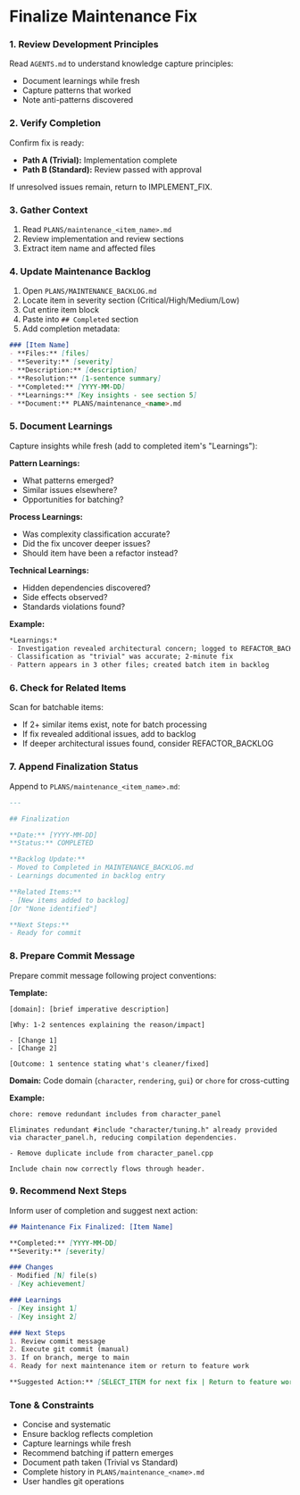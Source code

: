 # Finalize Maintenance Fix

### 1. Review Development Principles

Read `AGENTS.md` to understand knowledge capture principles:
- Document learnings while fresh
- Capture patterns that worked
- Note anti-patterns discovered

### 2. Verify Completion

Confirm fix is ready:
- **Path A (Trivial):** Implementation complete
- **Path B (Standard):** Review passed with approval

If unresolved issues remain, return to IMPLEMENT_FIX.

### 3. Gather Context

1. Read `PLANS/maintenance_<item_name>.md`
2. Review implementation and review sections
3. Extract item name and affected files

### 4. Update Maintenance Backlog

1. Open `PLANS/MAINTENANCE_BACKLOG.md`
2. Locate item in severity section (Critical/High/Medium/Low)
3. Cut entire item block
4. Paste into `## Completed` section
5. Add completion metadata:

```markdown
### [Item Name]
- **Files:** [files]
- **Severity:** [severity]
- **Description:** [description]
- **Resolution:** [1-sentence summary]
- **Completed:** [YYYY-MM-DD]
- **Learnings:** [Key insights - see section 5]
- **Document:** PLANS/maintenance_<name>.md
```

### 5. Document Learnings

Capture insights while fresh (add to completed item's "Learnings"):

**Pattern Learnings:**
- What patterns emerged?
- Similar issues elsewhere?
- Opportunities for batching?

**Process Learnings:**
- Was complexity classification accurate?
- Did the fix uncover deeper issues?
- Should item have been a refactor instead?

**Technical Learnings:**
- Hidden dependencies discovered?
- Side effects observed?
- Standards violations found?

**Example:**
```markdown
*Learnings:*
- Investigation revealed architectural concern; logged to REFACTOR_BACKLOG
- Classification as "trivial" was accurate; 2-minute fix
- Pattern appears in 3 other files; created batch item in backlog
```

### 6. Check for Related Items

Scan for batchable items:
- If 2+ similar items exist, note for batch processing
- If fix revealed additional issues, add to backlog
- If deeper architectural issues found, consider REFACTOR_BACKLOG

### 7. Append Finalization Status

Append to `PLANS/maintenance_<item_name>.md`:

```markdown
---

## Finalization

**Date:** [YYYY-MM-DD]
**Status:** COMPLETED

**Backlog Update:**
- Moved to Completed in MAINTENANCE_BACKLOG.md
- Learnings documented in backlog entry

**Related Items:**
- [New items added to backlog]
[Or "None identified"]

**Next Steps:**
- Ready for commit
```

### 8. Prepare Commit Message

Prepare commit message following project conventions:

**Template:**
```
[domain]: [brief imperative description]

[Why: 1-2 sentences explaining the reason/impact]

- [Change 1]
- [Change 2]

[Outcome: 1 sentence stating what's cleaner/fixed]
```

**Domain:** Code domain (`character`, `rendering`, `gui`) or `chore` for cross-cutting

**Example:**
```
chore: remove redundant includes from character_panel

Eliminates redundant #include "character/tuning.h" already provided
via character_panel.h, reducing compilation dependencies.

- Remove duplicate include from character_panel.cpp

Include chain now correctly flows through header.
```

### 9. Recommend Next Steps

Inform user of completion and suggest next action:

```markdown
## Maintenance Fix Finalized: [Item Name]

**Completed:** [YYYY-MM-DD]
**Severity:** [severity]

### Changes
- Modified [N] file(s)
- [Key achievement]

### Learnings
- [Key insight 1]
- [Key insight 2]

### Next Steps
1. Review commit message
2. Execute git commit (manual)
3. If on branch, merge to main
4. Ready for next maintenance item or return to feature work

**Suggested Action:** [SELECT_ITEM for next fix | Return to feature workflow]
```

### Tone & Constraints

- Concise and systematic
- Ensure backlog reflects completion
- Capture learnings while fresh
- Recommend batching if pattern emerges
- Document path taken (Trivial vs Standard)
- Complete history in `PLANS/maintenance_<name>.md`
- User handles git operations
